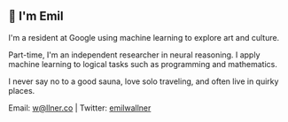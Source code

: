 ## 👋 I'm Emil

I'm a resident at Google using machine learning to explore art and culture. 

Part-time, I'm an independent researcher in neural reasoning. I apply machine learning to logical tasks such as programming and mathematics.

I never say no to a good sauna, love solo traveling, and often live in quirky places. 

Email: w@llner.co | Twitter: [emilwallner](https://twitter.com/EmilWallner)
